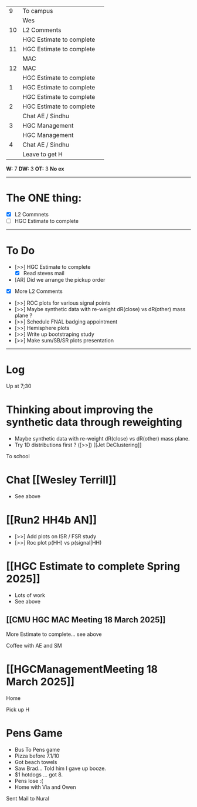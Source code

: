 
|     |                          |     |
| --- | ------------------------ | --- |
| 9   | To campus                |     |
|     | Wes                      |     |
| 10  | L2 Comments              |     |
|     | HGC Estimate to complete |     |
| 11  | HGC Estimate to complete |     |
|     | MAC                      |     |
| 12  | MAC                      |     |
|     | HGC Estimate to complete |     |
| 1   | HGC Estimate to complete |     |
|     | HGC Estimate to complete |     |
| 2   | HGC Estimate to complete |     |
|     | Chat AE / Sindhu         |     |
| 3   | HGC Management           |     |
|     | HGC Management           |     |
| 4   | Chat AE / Sindhu         |     |
|     | Leave to get H           |     |

**W:** 7 
**DW:**  3
**OT:** 3
**No ex**

---
# The ONE thing: 
- [x] L2 Commnets
- [ ] HGC Estimate to complete

---
# To Do

- [>>] HGC Estimate to complete
	- [x] Read steves mail
- [AR] Did we arrange the pickup order
- [x] More L2 Comments
- [>>] ROC plots for various signal points
- [>>] Maybe synthetic data with re-weight dR(close) vs dR(other) mass plane ?
- [>>] Schedule FNAL badging appointment
- [>>] Hemisphere plots 
- [>>] Write up bootstraping study
- [>>] Make sum/SB/SR plots presentation

---

# Log

Up at 7;30 

# Thinking about improving the synthetic data through reweighting
- Maybe synthetic data with re-weight dR(close) vs dR(other) mass plane.
- Try 1D distributions first ?  ([>>]) [[Jet DeClustering]]

To school

# Chat [[Wesley Terrill]]
- See above

# [[Run2 HH4b AN]]
- [>>] Add plots on ISR / FSR study
- [>>] Roc plot p(HH) vs p(signal|HH)


# [[HGC Estimate to complete Spring 2025]]
- Lots of work
- See above


## [[CMU HGC MAC Meeting 18 March 2025]]

More Estimate to complete... see above

Coffee with AE and SM

# [[HGCManagementMeeting 18 March 2025]]


Home 

Pick up H

# Pens Game
- Bus To Pens game
- Pizza before 7.1/10
- Got beach towels
- Saw Brad... Told him I gave up booze.
- $1 hotdogs ... got 8. 
- Pens lose :(
- Home with Via and Owen

Sent Mail to Nural